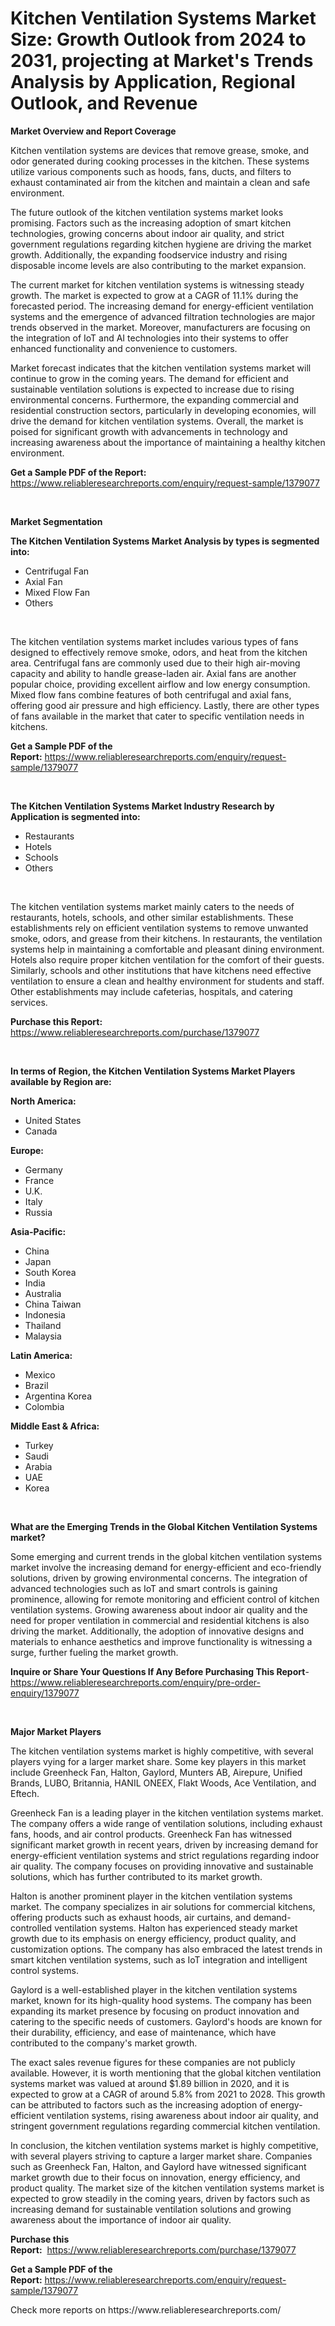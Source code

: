 <p><h1>Kitchen Ventilation Systems Market Size: Growth Outlook from 2024 to 2031, projecting at Market's Trends Analysis by Application, Regional Outlook, and Revenue</h1></p><p><strong>Market Overview and Report Coverage</strong></p>
<p><p>Kitchen ventilation systems are devices that remove grease, smoke, and odor generated during cooking processes in the kitchen. These systems utilize various components such as hoods, fans, ducts, and filters to exhaust contaminated air from the kitchen and maintain a clean and safe environment.</p><p>The future outlook of the kitchen ventilation systems market looks promising. Factors such as the increasing adoption of smart kitchen technologies, growing concerns about indoor air quality, and strict government regulations regarding kitchen hygiene are driving the market growth. Additionally, the expanding foodservice industry and rising disposable income levels are also contributing to the market expansion.</p><p>The current market for kitchen ventilation systems is witnessing steady growth. The market is expected to grow at a CAGR of 11.1% during the forecasted period. The increasing demand for energy-efficient ventilation systems and the emergence of advanced filtration technologies are major trends observed in the market. Moreover, manufacturers are focusing on the integration of IoT and AI technologies into their systems to offer enhanced functionality and convenience to customers.</p><p>Market forecast indicates that the kitchen ventilation systems market will continue to grow in the coming years. The demand for efficient and sustainable ventilation solutions is expected to increase due to rising environmental concerns. Furthermore, the expanding commercial and residential construction sectors, particularly in developing economies, will drive the demand for kitchen ventilation systems. Overall, the market is poised for significant growth with advancements in technology and increasing awareness about the importance of maintaining a healthy kitchen environment.</p></p>
<p><strong>Get a Sample PDF of the Report:</strong> <a href="https://www.reliableresearchreports.com/enquiry/request-sample/1379077">https://www.reliableresearchreports.com/enquiry/request-sample/1379077</a></p>
<p>&nbsp;</p>
<p><strong>Market Segmentation</strong></p>
<p><strong>The Kitchen Ventilation Systems Market Analysis by types is segmented into:</strong></p>
<p><ul><li>Centrifugal Fan</li><li>Axial Fan</li><li>Mixed Flow Fan</li><li>Others</li></ul></p>
<p>&nbsp;</p>
<p><p>The kitchen ventilation systems market includes various types of fans designed to effectively remove smoke, odors, and heat from the kitchen area. Centrifugal fans are commonly used due to their high air-moving capacity and ability to handle grease-laden air. Axial fans are another popular choice, providing excellent airflow and low energy consumption. Mixed flow fans combine features of both centrifugal and axial fans, offering good air pressure and high efficiency. Lastly, there are other types of fans available in the market that cater to specific ventilation needs in kitchens.</p></p>
<p><strong>Get a Sample PDF of the Report:</strong>&nbsp;<a href="https://www.reliableresearchreports.com/enquiry/request-sample/1379077">https://www.reliableresearchreports.com/enquiry/request-sample/1379077</a></p>
<p>&nbsp;</p>
<p><strong>The Kitchen Ventilation Systems Market Industry Research by Application is segmented into:</strong></p>
<p><ul><li>Restaurants</li><li>Hotels</li><li>Schools</li><li>Others</li></ul></p>
<p>&nbsp;</p>
<p><p>The kitchen ventilation systems market mainly caters to the needs of restaurants, hotels, schools, and other similar establishments. These establishments rely on efficient ventilation systems to remove unwanted smoke, odors, and grease from their kitchens. In restaurants, the ventilation systems help in maintaining a comfortable and pleasant dining environment. Hotels also require proper kitchen ventilation for the comfort of their guests. Similarly, schools and other institutions that have kitchens need effective ventilation to ensure a clean and healthy environment for students and staff. Other establishments may include cafeterias, hospitals, and catering services.</p></p>
<p><strong>Purchase this Report:</strong>&nbsp; <a href="https://www.reliableresearchreports.com/purchase/1379077">https://www.reliableresearchreports.com/purchase/1379077</a></p>
<p>&nbsp;</p>
<p><strong>In terms of Region, the Kitchen Ventilation Systems Market Players available by Region are:</strong></p>
<p>
    <p> <strong> North America: </strong>
        <ul>
            <li>United States</li>
            <li>Canada</li>
        </ul>
        </p> 
    <p> <strong> Europe: </strong>
        <ul>
            <li>Germany</li>
            <li>France</li>
            <li>U.K.</li>
            <li>Italy</li>
            <li>Russia</li>
        </ul>
        </p> 
    <p> <strong> Asia-Pacific: </strong>
        <ul>
            <li>China</li>
            <li>Japan</li>
            <li>South Korea</li>
            <li>India</li>
            <li>Australia</li>
            <li>China Taiwan</li>
            <li>Indonesia</li>
            <li>Thailand</li>
            <li>Malaysia</li>
        </ul>
        </p> 
    <p> <strong> Latin America: </strong>
        <ul>
            <li>Mexico</li>
            <li>Brazil</li>
            <li>Argentina Korea</li>
            <li>Colombia</li>
        </ul>
        </p> 
    <p> <strong> Middle East & Africa: </strong>
        <ul>
            <li>Turkey</li>
            <li>Saudi</li>
            <li>Arabia</li>
            <li>UAE</li>
            <li>Korea</li>
        </ul>
    </p>
    </p>
<p>&nbsp;</p>
<p><strong>What are the Emerging Trends in the Global Kitchen Ventilation Systems market?</strong></p>
<p><p>Some emerging and current trends in the global kitchen ventilation systems market involve the increasing demand for energy-efficient and eco-friendly solutions, driven by growing environmental concerns. The integration of advanced technologies such as IoT and smart controls is gaining prominence, allowing for remote monitoring and efficient control of kitchen ventilation systems. Growing awareness about indoor air quality and the need for proper ventilation in commercial and residential kitchens is also driving the market. Additionally, the adoption of innovative designs and materials to enhance aesthetics and improve functionality is witnessing a surge, further fueling the market growth.</p></p>
<p><strong>Inquire or Share Your Questions If Any Before Purchasing This Report</strong>- <a href="https://www.reliableresearchreports.com/enquiry/pre-order-enquiry/1379077">https://www.reliableresearchreports.com/enquiry/pre-order-enquiry/1379077</a></p>
<p>&nbsp;</p>
<p><strong>Major Market Players</strong></p>
<p><p>The kitchen ventilation systems market is highly competitive, with several players vying for a larger market share. Some key players in this market include Greenheck Fan, Halton, Gaylord, Munters AB, Airepure, Unified Brands, LUBO, Britannia, HANIL ONEEX, Flakt Woods, Ace Ventilation, and Eftech. </p><p>Greenheck Fan is a leading player in the kitchen ventilation systems market. The company offers a wide range of ventilation solutions, including exhaust fans, hoods, and air control products. Greenheck Fan has witnessed significant market growth in recent years, driven by increasing demand for energy-efficient ventilation systems and strict regulations regarding indoor air quality. The company focuses on providing innovative and sustainable solutions, which has further contributed to its market growth.</p><p>Halton is another prominent player in the kitchen ventilation systems market. The company specializes in air solutions for commercial kitchens, offering products such as exhaust hoods, air curtains, and demand-controlled ventilation systems. Halton has experienced steady market growth due to its emphasis on energy efficiency, product quality, and customization options. The company has also embraced the latest trends in smart kitchen ventilation systems, such as IoT integration and intelligent control systems.</p><p>Gaylord is a well-established player in the kitchen ventilation systems market, known for its high-quality hood systems. The company has been expanding its market presence by focusing on product innovation and catering to the specific needs of customers. Gaylord's hoods are known for their durability, efficiency, and ease of maintenance, which have contributed to the company's market growth.</p><p>The exact sales revenue figures for these companies are not publicly available. However, it is worth mentioning that the global kitchen ventilation systems market was valued at around $1.89 billion in 2020, and it is expected to grow at a CAGR of around 5.8% from 2021 to 2028. This growth can be attributed to factors such as the increasing adoption of energy-efficient ventilation systems, rising awareness about indoor air quality, and stringent government regulations regarding commercial kitchen ventilation.</p><p>In conclusion, the kitchen ventilation systems market is highly competitive, with several players striving to capture a larger market share. Companies such as Greenheck Fan, Halton, and Gaylord have witnessed significant market growth due to their focus on innovation, energy efficiency, and product quality. The market size of the kitchen ventilation systems market is expected to grow steadily in the coming years, driven by factors such as increasing demand for sustainable ventilation solutions and growing awareness about the importance of indoor air quality.</p></p>
<p><strong>Purchase this Report:</strong>&nbsp;&nbsp;<a href="https://www.reliableresearchreports.com/purchase/1379077">https://www.reliableresearchreports.com/purchase/1379077</a></p>
<p></p>
<p><strong>Get a Sample PDF of the Report:</strong>&nbsp;<a href="https://www.reliableresearchreports.com/enquiry/request-sample/1379077">https://www.reliableresearchreports.com/enquiry/request-sample/1379077</a></p>
<p>Check more reports on https://www.reliableresearchreports.com/</p>